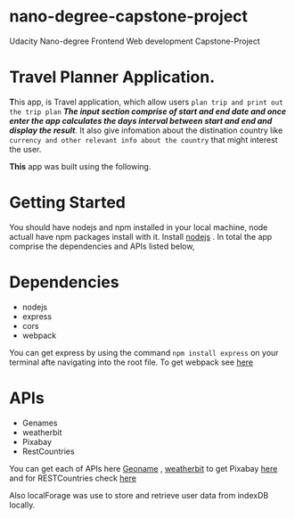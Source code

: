# nano-degree-capstone-project
 Udacity  Nano-degree Frontend Web development Capstone-Project
 
 # Travel Planner Application.
 
 
 **T**his app, is Travel application, which allow users `plan trip and print out the trip plan` ***The input section comprise of start and end date and once enter the app calculates the days interval between start and end and display the result***. It also give infomation about the distination country like `currency and other relevant info about the country` that might interest the user. 
 
**This** app was built using the following.

# Getting Started
You should have nodejs and npm installed in your local machine, node actuall have npm packages install with it. Install [nodejs](https://nodejs.org/en/) . In total the app comprise the dependencies and APIs listed below,

# Dependencies
- nodejs
- express
- cors
- webpack

You can get express by using the command `npm install express` on your terminal afte navigating into the root file. To get webpack see [here](webpack.js.org)

# APIs
- Genames
- weatherbit
- Pixabay
- RestCountries


You can get each of APIs here [Geoname](http://www.geonames.org/) , [weatherbit](https://www.weatherbit.io/account/create)  to get Pixabay [here](https://pixabay.com/api/docs/) and for RESTCountries check [here](https://restcountries.eu/)



Also localForage was use to store and retrieve user data from indexDB locally.

